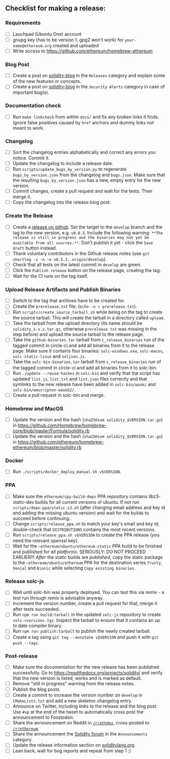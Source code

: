 ## Checklist for making a release:

### Requirements
 - [ ] Lauchpad (Ubuntu One) account
 - [ ] gnupg key (has to be version 1, gpg2 won't work) for ``your-name@ethereum.org`` created and uploaded
 - [ ] Write access to https://github.com/ethereum/homebrew-ethereum

### Blog Post
 - [ ] Create a post on [solidity-blog](https://github.com/ethereum/solidity-blog) in the ``Releases`` category and explain some of the new features or concepts.
 - [ ] Create a post on [solidity-blog](https://github.com/ethereum/solidity-blog) in the ``Security Alerts`` category in case of important bug(s).

### Documentation check
 - [ ] Run ``make linkcheck`` from within ``docs/`` and fix any broken links it finds. Ignore false positives caused by ``href`` anchors and dummy links not meant to work.

### Changelog
 - [ ] Sort the changelog entries alphabetically and correct any errors you notice. Commit it.
 - [ ] Update the changelog to include a release date.
 - [ ] Run ``scripts/update_bugs_by_version.py`` to regenerate ``bugs_by_version.json`` from the changelog and ``bugs.json``.
       Make sure that the resulting ``bugs_by_version.json`` has a new, empty entry for the new version.
 - [ ] Commit changes, create a pull request and wait for the tests. Then merge it.
 - [ ] Copy the changelog into the release blog post.

### Create the Release
 - [ ] Create a [release on github](https://github.com/ethereum/solidity/releases/new).
       Set the target to the ``develop`` branch and the tag to the new version, e.g. ``v0.8.5``.
       Include the following warning: ``**The release is still in progress and the binaries may not yet be available from all sources.**``.
       Don't publish it yet - click the ``Save draft`` button instead.
 - [ ] Thank voluntary contributors in the Github release notes (use ``git shortlog -s -n -e v0.5.3..origin/develop``).
 - [ ] Check that all tests on the latest commit in ``develop`` are green.
 - [ ] Click the ``Publish release`` button on the release page, creating the tag.
 - [ ] Wait for the CI runs on the tag itself.

### Upload Release Artifacts and Publish Binaries
 - [ ] Switch to the tag that archives have to be created for.
 - [ ] Create the ``prerelease.txt`` file: (``echo -n > prerelease.txt``).
 - [ ] Run ``scripts/create_source_tarball.sh`` while being on the tag to create the source tarball. This will create the tarball in a directory called ``upload``.
 - [ ] Take the tarball from the upload directory (its name should be ``solidity_x.x.x.tar.gz``, otherwise ``prerelease.txt`` was missing in the step before) and upload the source tarball to the release page.
 - [ ] Take the ``github-binaries.tar`` tarball from ``c_release_binaries`` run of the tagged commit in circle-ci and add all binaries from it to the release page.
       Make sure it contains four binaries: ``solc-windows.exe``, ``solc-macos``, ``solc-static-linux`` and ``soljson.js``.
 - [ ] Take the ``solc-bin-binaries.tar`` tarball from ``c_release_binaries`` run of the tagged commit in circle-ci and add all binaries from it to solc-bin.
 - [ ] Run ``./update --reuse-hashes`` in ``solc-bin`` and verify that the script has updated ``list.js``, ``list.txt`` and ``list.json`` files correctly and that symlinks to the new release have been added in ``solc-bin/wasm/`` and ``solc-bin/emscripten-wasm32/``.
 - [ ] Create a pull request in solc-bin and merge.

### Homebrew and MacOS
 - [ ] Update the version and the hash (``sha256sum solidity_$VERSION.tar.gz``) in https://github.com/Homebrew/homebrew-core/blob/master/Formula/solidity.rb
 - [ ] Update the version and the hash (``sha256sum solidity_$VERSION.tar.gz``) in https://github.com/ethereum/homebrew-ethereum/blob/master/solidity.rb

### Docker
 - [ ] Run ``./scripts/docker_deploy_manual.sh v$VERSION``.

### PPA
 - [ ] Make sure the ``ethereum/cpp-build-deps`` PPA repository contains libz3-static-dev builds for all current versions of ubuntu. If not run ``scripts/deps-ppa/static-z3.sh`` (after changing email address and key id and adding the missing ubuntu version) and wait for the builds to succeed before continuing.
 - [ ] Change ``scripts/release_ppa.sh`` to match your key's email and key id; double-check that ``DISTRIBUTIONS`` contains the most recent versions.
 - [ ] Run ``scripts/release_ppa.sh v$VERSION`` to create the PPA release (you need the relevant openssl key).
 - [ ] Wait for the ``~ethereum/ubuntu/ethereum-static`` PPA build to be finished and published for *all platforms*. SERIOUSLY: DO NOT PROCEED EARLIER!!! *After* the static builds are *published*, copy the static package to the ``~ethereum/ubuntu/ethereum`` PPA for the destination series ``Trusty``, ``Xenial`` and ``Bionic`` while selecting ``Copy existing binaries``.

### Release solc-js
 - [ ] Wait until solc-bin was properly deployed. You can test this via remix - a test run through remix is advisable anyway.
 - [ ] Increment the version number, create a pull request for that, merge it after tests succeeded.
 - [ ] Run ``npm run build:tarball`` in the updated ``solc-js`` repository to create ``solc-<version>.tgz``. Inspect the tarball to ensure that it contains an up to date compiler binary.
 - [ ] Run ``npm run publish:tarball`` to publish the newly created tarball.
 - [ ] Create a tag using ``git tag --annotate v$VERSION`` and push it with ``git push --tags``.

### Post-release
 - [ ] Make sure the documentation for the new release has been published successfully.
       Go to https://readthedocs.org/projects/solidity/ and verify that the new version is listed, works and is marked as default.
 - [ ] Remove "still in progress" warning from the release notes.
 - [ ] Publish the blog posts.
 - [ ] Create a commit to increase the version number on ``develop`` in ``CMakeLists.txt`` and add a new skeleton changelog entry.
 - [ ] Announce on Twitter, including links to the release and the blog post.
       Use ``#xp`` at the end of the tweet to automatically cross post the announcement to Fosstodon.
 - [ ] Share the announcement on Reddit in [``/r/ethdev``](https://reddit.com/r/ethdev/), cross-posted to [``/r/ethereum``](https://reddit.com/r/ethereum/).
 - [ ] Share the announcement the [Solidity forum](https://forum.soliditylang.org) in the ``Announcements`` category.
 - [ ] Update the release information section on [soliditylang.org](https://github.com/ethereum/solidity-portal).
 - [ ] Lean back, wait for bug reports and repeat from step 1 :)
